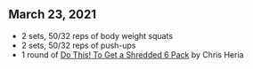 ## March 23, 2021
- 2 sets, 50/32 reps of body weight squats
- 2 sets, 50/32 reps of push-ups
- 1 round of [Do This! To Get a Shredded 6 Pack](https://www.youtube.com/watch?v=Zr1QiSCYSwE) by Chris Heria
